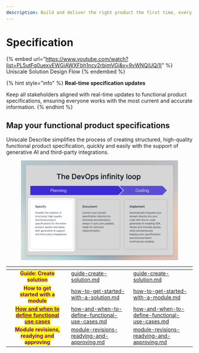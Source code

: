 ```yaml
---
description: Build and deliver the right product the first time, every time.
---
```


# Specification

{% embed url="https://www.youtube.com/watch?list=PL5utFq0uexyEWGiAWXFbh1ncy2rbimVGi&v=9vWNQiUQi1I" %}
Uniscale Solution Design Flow
{% endembed %}

{% hint style="info" %}
**Real-time specification updates**

Keep all stakeholders aligned with real-time updates to functional product specifications, ensuring everyone works with the most current and accurate information.
{% endhint %}



## **Map your functional product specifications**

Uniscale Describe simplifies the process of creating structured, high-quality functional product specification, quickly and easily with the support of generative AI and third-party integrations.

<figure><img src="../../.gitbook/assets/CleanShot 2024-03-20 at 15.48.30.png" alt=""><figcaption></figcaption></figure>



<table data-card-size="large" data-view="cards"><thead><tr><th></th><th align="center"></th><th></th><th data-hidden data-type="content-ref"></th><th data-hidden data-card-target data-type="content-ref"></th></tr></thead><tbody><tr><td></td><td align="center"><mark style="color:purple;"><strong>Guide: Create solution</strong></mark> </td><td></td><td><a href="guide-create-solution.md">guide-create-solution.md</a></td><td><a href="guide-create-solution.md">guide-create-solution.md</a></td></tr><tr><td></td><td align="center"><mark style="color:purple;"><strong>How to get started with a module</strong></mark> </td><td></td><td><a href="how-to-get-started-with-a-solution.md">how-to-get-started-with-a-solution.md</a></td><td><a href="how-to-get-started-with-a-module.md">how-to-get-started-with-a-module.md</a></td></tr><tr><td></td><td align="center"><a href="how-and-when-to-define-functional-use-cases.md"><mark style="color:purple;"><strong>How and when to define functional use cases</strong></mark></a></td><td></td><td><a href="how-and-when-to-define-functional-use-cases.md">how-and-when-to-define-functional-use-cases.md</a></td><td><a href="how-and-when-to-define-functional-use-cases.md">how-and-when-to-define-functional-use-cases.md</a></td></tr><tr><td></td><td align="center"><mark style="color:purple;"><strong>Module revisions, readying and approving</strong></mark></td><td></td><td><a href="module-revisions-readying-and-approving.md">module-revisions-readying-and-approving.md</a></td><td><a href="module-revisions-readying-and-approving.md">module-revisions-readying-and-approving.md</a></td></tr></tbody></table>
